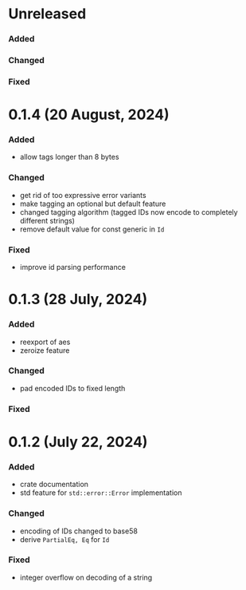 # Unreleased

### Added

### Changed

### Fixed

# 0.1.4 (20 August, 2024)

### Added

-   allow tags longer than 8 bytes

### Changed

-   get rid of too expressive error variants
-   make tagging an optional but default feature
-   changed tagging algorithm
    (tagged IDs now encode to completely different strings)
-   remove default value for const generic in `Id`

### Fixed

-   improve id parsing performance

# 0.1.3 (28 July, 2024)

### Added

-   reexport of aes
-   zeroize feature

### Changed

-   pad encoded IDs to fixed length

### Fixed

# 0.1.2 (July 22, 2024)

### Added

-   crate documentation
-   std feature for `std::error::Error` implementation

### Changed

-   encoding of IDs changed to base58
-   derive `PartialEq, Eq` for `Id`

### Fixed

-   integer overflow on decoding of a string
